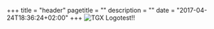 +++
title = "header"
pagetitle = ""
description = ""
date = "2017-04-24T18:36:24+02:00"
+++
![TGX Logo](/images/header-logo.png)test!!
